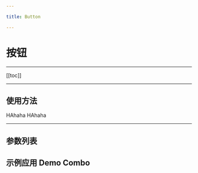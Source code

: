 ```yaml
---

title: Button

---
```


# 按钮

---

[[toc]]

---

## 使用方法

<ClientOnly>

<button1>HAhaha</button1>
<button1>HAhaha</button1>

</ClientOnly>

---

## 参数列表

## 示例应用 Demo Combo
